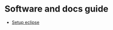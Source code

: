 # Software and docs guide

- [Setup eclipse](coursera.org/learn/object-oriented-java/lecture/f1CgB/project-setting-up-the-starter-code-in-eclipse)
